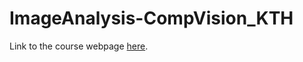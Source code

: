 # ImageAnalysis-CompVision_KTH

Link to the course webpage [here](https://www.kth.se/student/kurser/kurs/DD2423?l=en).

